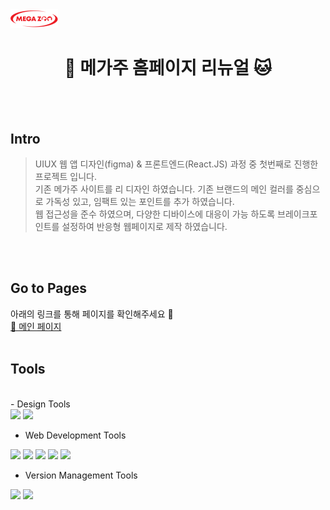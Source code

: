 <!-- markdownlint-disable MD033 -->
<img src="./assets/image/megazoo-logo.png" width="15%">

<h1 align="center"> 🐶 메가주 홈페이지 리뉴얼 🐱 </h1>
<br>
<br>

<h2>Intro</h2>

> UIUX 웹 앱 디자인(figma) & 프론트엔드(React.JS) 과정 중 첫번째로 진행한 프로젝트 입니다. <br/>
> 기존 메가주 사이트를 리 디자인 하였습니다. 기존 브랜드의 메인 컬러를 중심으로 가독성 있고, 임팩트 있는 포인트를 추가 하였습니다. <br/>
> 웹 접근성을 준수 하였으며, 다양한 디바이스에 대응이 가능 하도록 브레이크포인트를 설정하여 반응형 웹페이지로 제작 하였습니다. <br/>
<br/>
<br/>

<h2> Go to Pages </h2>
아래의 링크를 통해 페이지를 확인해주세요 🎯 <br/>
<a href="https://yunheeahn.github.io/Re-megazoo-scss/"> 	🐶 메인 페이지 </a>
<br/>
<br/>

<h2>Tools</h2>
<br/>
- Design Tools
<div display="flex">
  <img src="https://img.shields.io/badge/figma-F24E1E?style=for-the-badge&logo=figma&logoColor=white">
  <img src="https://img.shields.io/badge/adobephotoshop-31A8FF?style=for-the-badge&logo=adobephotoshop&logoColor=white">
</div>

- Web Development Tools
<div display="flex">
  <img src="https://img.shields.io/badge/html5-E34F26?style=for-the-badge&logo=html5&logoColor=white">
  <img src="https://img.shields.io/badge/sass-CC6699?style=for-the-badge&logo=sass&logoColor=white">
  <img src="https://img.shields.io/badge/javascript-F7DF1E?style=for-the-badge&logo=javascript&logoColor=white">
  <img src="https://img.shields.io/badge/jquery-0769AD?style=for-the-badge&logo=jquery&logoColor=white">
  <img src="https://img.shields.io/badge/fontawesome-528DD7?style=for-the-badge&logo=fontawesome&logoColor=white">
</div>

- Version Management Tools
<div display="flex">
<img src="https://img.shields.io/badge/git-F05032?style=for-the-badge&logo=git&logoColor=white">
<img src="https://img.shields.io/badge/github-181717?style=for-the-badge&logo=github&logoColor=white">
</div>
